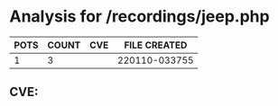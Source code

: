 # Analysis for /recordings/jeep.php
| POTS | COUNT | CVE | FILE CREATED |
|---|---|---|---|
| 1 | 3 | | 220110-033755 |

## CVE: 